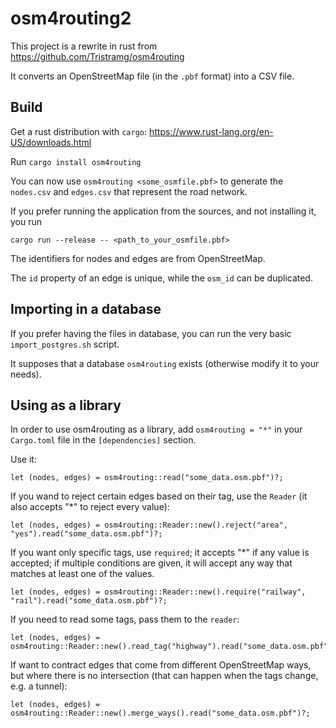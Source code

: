 # osm4routing2

This project is a rewrite in rust from https://github.com/Tristramg/osm4routing

It converts an OpenStreetMap file (in the `.pbf` format) into a CSV file.

## Build
Get a rust distribution with `cargo`: https://www.rust-lang.org/en-US/downloads.html

Run `cargo install osm4routing`

You can now use `osm4routing <some_osmfile.pbf>` to generate the `nodes.csv` and `edges.csv` that represent the road network.

If you prefer running the application from the sources, and not installing it, you run

`cargo run --release -- <path_to_your_osmfile.pbf>`

The identifiers for nodes and edges are from OpenStreetMap.

The `id` property of an edge is unique, while the `osm_id` can be duplicated.

## Importing in a database

If you prefer having the files in database, you can run the very basic `import_postgres.sh` script.

It supposes that a database `osm4routing` exists (otherwise modify it to your needs).

## Using as a library

In order to use osm4routing as a library, add `osm4routing = "*"` in your `Cargo.toml` file in the `[dependencies]` section.

Use it:

```
let (nodes, edges) = osm4routing::read("some_data.osm.pbf")?;

```

If you wand to reject certain edges based on their tag, use the `Reader` (it also accepts "*" to reject every value):

```
let (nodes, edges) = osm4routing::Reader::new().reject("area", "yes").read("some_data.osm.pbf")?;

```

If you want only specific tags, use `required`; it accepts "*" if any value is accepted; if multiple conditions are given, it will accept any way that matches at least one of the values.

```
let (nodes, edges) = osm4routing::Reader::new().require("railway", "rail").read("some_data.osm.pbf")?;
```

If you need to read some tags, pass them to the `reader`:

```
let (nodes, edges) = osm4routing::Reader::new().read_tag("highway").read("some_data.osm.pbf")?;

```

If want to contract edges that come from different OpenStreetMap ways, but where there is no intersection (that can happen when the tags change, e.g. a tunnel):

```
let (nodes, edges) = osm4routing::Reader::new().merge_ways().read("some_data.osm.pbf")?;
```